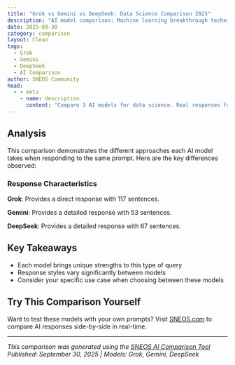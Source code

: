 ```yaml
---
title: "Grok vs Gemini vs DeepSeek: Data Science Comparison 2025"
description: "AI model comparison: Machine learning breakthrough techniques in 2025..."
date: 2025-09-30
category: comparison
layout: Clean
tags:
  - Grok
  - Gemini
  - DeepSeek
  - AI Comparison
author: SNEOS Community
head:
  - - meta
    - name: description
      content: "Compare 3 AI models for data science. Real responses from Grok, Gemini, DeepSeek with detailed analysis."
---
```


<ChatComparison
  title="Grok vs Gemini vs DeepSeek: Data Science Comparison 2025"
  prompt="Machine learning breakthrough techniques in 2025"
  :responses='{
    "Grok": "Predicting specific breakthroughs in machine learning (ML) for 2025 is inherently speculative, as the field evolves rapidly based on research, technological advancements, and societal needs. However, based on current trends, emerging challenges, and promising areas of research, I can outline several potential breakthrough techniques or paradigms that might shape ML by 2025. These predictions are grounded in the trajectory of ML as of late 2023, focusing on scalability, efficiency, ethics, and interdisciplinary integration.\n\n---\n\n### 1. **Energy-Efficient and Sustainable AI Models**\n   - **Why it\u2019s likely:** The environmental cost of training large-scale models like transformers (e.g., GPT, BERT) has become a major concern. With data centers consuming massive amounts of energy, there\u2019s a push for greener AI.\n   - **Potential Breakthrough:** By 2025, we might see the widespread adoption of *sparse activation models* or *energy-aware training algorithms*. Techniques like dynamic pruning, low-precision computing (e.g., 8-bit or 4-bit quantization), and neuromorphic hardware could drastically reduce energy consumption while maintaining or even improving model performance.\n   - **Impact:** Smaller carbon footprints for AI deployments, enabling more organizations to adopt ML without high environmental costs. This could democratize access to powerful models, especially in developing regions.\n\n### 2. **Generalized AI through Multi-Modal Learning**\n   - **Why it\u2019s likely:** Current models excel in specific domains (e.g., text with LLMs, images with diffusion models) but struggle with cross-modal understanding. Humans learn by integrating multiple senses (vision, sound, touch), and AI is moving toward similar capabilities.\n   - **Potential Breakthrough:** By 2025, unified multi-modal architectures\u2014models that seamlessly process and generate data across text, images, audio, video, and even sensory inputs (e.g., tactile data)\u2014could become mainstream. Advances in cross-modal attention mechanisms and contrastive learning (building on CLIP and DALL-E) might enable truly general-purpose AI systems.\n   - **Impact:** Applications in robotics, autonomous vehicles, and healthcare could explode, as AI systems gain a more \u201Chuman-like\u201D understanding of the world. Imagine a robot that can interpret spoken commands, visual cues, and physical environments simultaneously.\n\n### 3. **Self-Supervised Learning at Scale**\n   - **Why it\u2019s likely:** Labeled data is expensive and limited, while unlabeled data is abundant. Self-supervised learning (SSL), which allows models to learn from raw data without explicit labels, is already showing promise (e.g., in vision with SimCLR and in NLP with masked language models).\n   - **Potential Breakthrough:** By 2025, SSL could evolve into fully autonomous learning systems that bootstrap knowledge from the internet, real-world sensor data, or simulations. Techniques like *causal self-supervision* (models learning cause-and-effect relationships without supervision) might emerge.\n   - **Impact:** Reduced dependency on human-annotated datasets, accelerating AI development in domains like medicine (e.g., learning from raw patient scans) and climate modeling (e.g., learning from unprocessed environmental data).\n\n### 4. **AI Safety and Alignment with Human Values**\n   - **Why it\u2019s likely:** As AI systems become more powerful, ensuring they align with human ethics and avoid harm is critical. High-profile failures (e.g., biased models, misinformation generation) have intensified focus on AI safety.\n   - **Potential Breakthrough:** By 2025, we might see robust *value alignment frameworks* or *interpretable AI systems* that allow humans to understand and control model decision-making. Techniques like reinforcement learning from human feedback (RLHF), already used in models like ChatGPT, could evolve into dynamic, real-time alignment systems. Additionally, formal verification methods (borrowed from software engineering) could guarantee certain safety properties in AI.\n   - **Impact:** Safer deployment of AI in sensitive areas like healthcare, law, and governance, rebuilding public trust in AI technologies.\n\n### 5. **Quantum Machine Learning Integration**\n   - **Why it\u2019s likely:** Quantum computing is advancing, and while fully functional quantum computers are still years away, hybrid quantum-classical algorithms are already being explored for optimization and data processing.\n   - **Potential Breakthrough:** By 2025, quantum machine learning (QML) could achieve practical milestones, such as solving complex optimization problems (e.g., for neural network training) or simulating molecular structures for drug discovery at unprecedented speeds. Variational quantum algorithms or quantum neural networks might become accessible via cloud platforms.\n   - **Impact:** Accelerating ML tasks that are intractable for classical computers, particularly in cryptography, materials science, and personalized medicine.\n\n### 6. **Federated and Privacy-Preserving Learning**\n   - **Why it\u2019s likely:** Data privacy concerns (e.g., GDPR, CCPA) and the risks of centralized data storage are pushing for decentralized ML solutions. Federated learning (FL), where models train on local devices without sharing raw data, is gaining traction.\n   - **Potential Breakthrough:** By 2025, advances in differential privacy, homomorphic encryption, and secure multi-party computation could make federated learning as effective as centralized training. We might also see *personalized FL models* that adapt to individual user needs while maintaining strict privacy.\n   - **Impact:** Widespread adoption in industries like finance and healthcare, where data sensitivity is paramount. Consumers could benefit from personalized AI (e.g., on smartphones) without sacrificing privacy.\n\n### 7. **Neuroscience-Inspired AI (Brain-Like Learning)**\n   - **Why it\u2019s likely:** Current AI lacks the adaptability and efficiency of the human brain, which learns continuously with minimal data and energy. Spiking neural networks (SNNs) and other biologically inspired models are being researched to mimic brain processes.\n   - **Potential Breakthrough:** By 2025, we could see practical implementations of *lifelong learning algorithms* or *event-driven neural networks* that emulate synaptic plasticity and handle real-time, incremental learning without catastrophic forgetting.\n   - **Impact:** AI systems that learn like humans\u2014adapting to new tasks without retraining from scratch\u2014could revolutionize robotics, education (e.g., personalized tutors), and assistive technologies.\n\n### 8. **Automated Machine Learning (AutoML) for Everyone**\n   - **Why it\u2019s likely:** AutoML tools are already simplifying model design, hyperparameter tuning, and deployment for non-experts. The demand for accessible AI is growing across industries.\n   - **Potential Breakthrough:** By 2025, AutoML could evolve into end-to-end *AI-as-a-Service platforms* that require zero coding or ML knowledge. These systems might integrate with natural language interfaces, allowing users to describe problems (e.g., \u201CBuild a model to predict sales\u201D) and get tailored solutions automatically.\n   - **Impact:** Democratization of AI, enabling small businesses, educators, and hobbyists to leverage ML without hiring data scientists.\n\n### 9. **AI for Scientific Discovery**\n   - **Why it\u2019s likely:** ML is already aiding in drug discovery, climate modeling, and physics simulations. As datasets grow and models improve, AI\u2019s role as a \u201Cresearch assistant\u201D will expand.\n   - **Potential Breakthrough:** By 2025, AI-driven hypothesis generation and experimentation could become a reality. Models might not only analyze data but also propose novel theories or experiments, validated through simulations or real-world tests. Techniques like symbolic regression and causal inference could play a key role.\n   - **Impact:** Accelerated breakthroughs in medicine (e.g., new drugs), energy (e.g., fusion research), and environmental science (e.g., carbon capture solutions).\n\n### 10. **Ethical AI and Bias Mitigation Frameworks**\n   - **Why it\u2019s likely:** Bias in AI models (e.g., in hiring, policing) remains a critical issue. Governments and organizations are prioritizing fairness and transparency.\n   - **Potential Breakthrough:** By 2025, standardized *bias detection and mitigation toolkits* could be embedded into ML pipelines. Advances in causal modeling might allow systems to distinguish correlation from causation, reducing unfair outcomes. Additionally, *explainable AI (XAI)* techniques could become mandatory for high-stakes applications.\n   - **Impact:** More equitable AI systems, increased accountability, and regulatory compliance, paving the way for broader societal acceptance of AI.\n\n---\n\n### Broader Trends Supporting These Breakthroughs\n- **Hardware Advancements:** Specialized AI chips (e.g., TPUs, neuromorphic hardware) and quantum processors will enable faster, cheaper computation.\n- **Data Growth:** The Internet of Things (IoT), 5G, and sensor networks will provide vast new datasets for training.\n- **Collaboration:** Open-source communities and interdisciplinary research (e.g., AI \u002B biology, AI \u002B physics) will drive innovation.\n- **Regulation:** Government policies on AI ethics, privacy, and safety will shape development priorities.\n\n### Challenges to Watch\n- **Scalability vs. Ethics:** Balancing powerful models with safety and fairness will remain contentious.\n- **Access Disparities:** Breakthroughs might initially be limited to well-funded entities, risking a wider digital divide.\n- **Unintended Consequences:** Rapid advancements could introduce unforeseen risks, such as autonomous systems behaving unpredictably.\n\n---\n\nWhile these predictions for 2025 are speculative, they reflect plausible directions based on today\u2019s cutting-edge research and societal needs. Machine learning will likely continue to surprise us with novel paradigms, perhaps even beyond what we can currently imagine. What specific area are you most interested in? I can dive deeper into that!",
    "Gemini": "Predicting specific breakthroughs in machine learning with complete accuracy is impossible, but we can extrapolate current trends and anticipate areas ripe for advancement by 2025. Here are some potential breakthrough techniques in machine learning:\n\n**1.  Neuro-Symbolic AI: Bridging the Gap between Deep Learning and Symbolic Reasoning:**\n\n*   **Breakthrough:** Seamless integration of deep learning\u0027s pattern recognition with symbolic reasoning\u0027s ability to explain, generalize, and perform logical inference.\n*   **How it could manifest:**\n    *   **Explainable AI (XAI) by default:**  Models that not only make predictions but also provide human-understandable reasoning for their decisions.\n    *   **Robustness to Adversarial Attacks:** Systems that are much harder to fool with subtle, targeted perturbations to input data.\n    *   **Faster Learning from Limited Data:**  Combining prior knowledge and rules with learned patterns, enabling learning with significantly less training data (few-shot learning).\n    *   **Automated Knowledge Discovery:**  Algorithms that can automatically extract and represent knowledge from data, leading to new scientific insights.\n\n**2.  Self-Supervised Learning (SSL) Revolution:**\n\n*   **Breakthrough:**  SSL becomes the dominant paradigm for training large models, significantly reducing reliance on labeled data.\n*   **How it could manifest:**\n    *   **Foundation Models with Human-Level Generalization:**  Models trained on massive unlabeled datasets that exhibit remarkable generalization capabilities across diverse tasks. Think of a model trained on all of YouTube videos that can then perform vision, language, and even robotics tasks.\n    *   **Personalized AI with Minimal Data:**  Systems that can quickly adapt to individual users or specific environments with minimal user-provided labels.\n    *   **AI for Resource-Constrained Environments:**  Practical deployment of AI in areas with limited access to labeled data, such as medical diagnosis in remote locations or environmental monitoring in sparsely populated regions.\n\n**3.  Quantum Machine Learning (QML) Emergence:**\n\n*   **Breakthrough:**  Practical quantum algorithms for specific machine learning problems demonstrably outperform classical algorithms in specific, commercially viable areas.\n*   **How it could manifest:**\n    *   **Drug Discovery and Materials Science:**  Quantum simulations enhance machine learning models for predicting molecular properties and discovering new materials.\n    *   **Financial Modeling:**  Quantum algorithms improve risk assessment, portfolio optimization, and fraud detection in finance.\n    *   **Cryptography and Cybersecurity:**  Quantum-resistant machine learning models and quantum-enhanced anomaly detection systems emerge.\n    *   **Important Note:** This is a long-term bet, and the progress will be in niche areas before widespread adoption.  Hardware limitations remain a significant challenge.\n\n**4.  Lifelong and Continual Learning: The End of Catastrophic Forgetting:**\n\n*   **Breakthrough:**  AI systems that can learn new tasks sequentially without forgetting previously learned knowledge, mimicking human learning.\n*   **How it could manifest:**\n    *   **Adaptive Robots:** Robots that continuously learn and adapt to changing environments and new tasks in factories, warehouses, and homes.\n    *   **Personalized Education:**  AI tutors that dynamically adjust their teaching strategies based on a student\u0027s evolving knowledge and learning style.\n    *   **Dynamic Recommendation Systems:**  Recommendation engines that seamlessly incorporate new user preferences and product updates without requiring retraining from scratch.\n\n**5.  Generative AI Beyond Art and Text:**\n\n*   **Breakthrough:**  Generative models are used for tasks beyond content creation, impacting scientific discovery, engineering design, and more.\n*   **How it could manifest:**\n    *   **AI-Driven Drug Design:**  Generative models create novel molecular structures with desired therapeutic properties.\n    *   **Optimized Engineering Design:**  Algorithms generate innovative designs for bridges, buildings, and machines, maximizing performance and minimizing resource consumption.\n    *   **Synthetic Data Generation for Training:** Generative models produce realistic, privacy-preserving synthetic datasets for training other machine learning models, addressing data scarcity and bias.\n    *   **Personalized Medicine:** Tailoring treatment plans and predicting patient outcomes using generative models to simulate individual responses to different therapies.\n\n**6.  Hardware-Aware Machine Learning:**\n\n*   **Breakthrough:** Machine learning algorithms are designed and optimized to run more efficiently on specific hardware architectures (e.g., neuromorphic chips, specialized accelerators), leading to significant performance gains and energy savings.\n*   **How it could manifest:**\n    *   **Edge AI Explosion:**  Complex machine learning models are deployed directly on edge devices (e.g., smartphones, sensors, IoT devices) with minimal latency and power consumption.\n    *   **Sustainable AI:**  Algorithms are optimized for energy efficiency, reducing the carbon footprint of large-scale machine learning deployments.\n    *   **Custom AI Accelerators:** Rapid design and deployment of specialized hardware tailored to specific machine learning workloads, enabling new applications in areas like autonomous driving and computer vision.\n\n**7.  Human-Centered AI:  Collaboration and Ethical Considerations:**\n\n*   **Breakthrough:** Focus shifts to designing AI systems that are more transparent, accountable, fair, and aligned with human values. Strong emphasis on human-AI collaboration.\n*   **How it could manifest:**\n    *   **AI-Assisted Decision-Making:**  AI tools that augment human decision-making by providing insights, highlighting potential risks, and ensuring fairness.\n    *   **Explainable and Trustworthy AI:** Systems that are easy to understand, transparent in their decision-making processes, and accountable for their actions.\n    *   **AI for Social Good:**  Increased deployment of AI for addressing global challenges such as climate change, poverty, and inequality.\n    *   **Robust AI Ethics Frameworks:**  Widespread adoption of ethical guidelines and regulations for the development and deployment of AI, promoting responsible innovation.\n\n**Key Considerations:**\n\n*   **Data is Still King:**  Even with advancements in self-supervised learning, the quality and availability of data will continue to be crucial.\n*   **Compute Power Remains Essential:** Training large models will still require significant computational resources, driving demand for specialized hardware and cloud computing.\n*   **Interdisciplinary Collaboration:** Progress in machine learning will increasingly rely on collaboration between computer scientists, mathematicians, statisticians, domain experts, and ethicists.\n\nThese are just some potential areas of breakthrough. The field of machine learning is rapidly evolving, and unexpected discoveries are always possible.  The most likely scenario is a combination of advances across these areas, leading to more powerful, versatile, and responsible AI systems by 2025.\n",
    "DeepSeek": "Of course. While we cannot know the *exact* breakthroughs of 2025 with certainty, we can extrapolate from current research trajectories. The breakthroughs of 2025 are likely not to be entirely new concepts, but rather the maturation, scaling, and successful integration of existing nascent ideas.\n\nBased on the current state of research in 2024, here are the most promising candidate areas for breakthrough techniques and trends that will likely dominate the machine learning landscape in 2025.\n\n### 1. The Rise of \u0022Reasoning\u0022 Models: Scaling Chain-of-Thought and Self-Correction\n\nThe limitation of today\u0027s large language models (LLMs) is their tendency to make confident, plausible-sounding errors. The breakthrough will be systems that don\u0027t just generate text, but actively **reason**.\n\n*   **Breakthrough Technique:** **Algorithm of Thought (AoT) and Advanced Self-Correction Loops.** Instead of a single Chain-of-Thought (CoT), models will run internal \u0022simulations\u0022 or \u0022debates\u0022 between different reasoning paths. They will learn to identify their own uncertainty, backtrack from wrong assumptions, and use external tools (like code execution or calculators) to verify their intermediate steps *within the same generation process*.\n*   **Why it\u0027s a 2025 Breakthrough:** Research from Google DeepMind (like \u0022Self-Discover\u0022 reasoning structures) and OpenAI (using LLMs to critique their own output) is rapidly advancing. In 2025, we\u0027ll see this move from research papers to production-ready models that are significantly more reliable for complex problem-solving in science, law, and engineering.\n\n### 2. AI-AI Collaboration: Multi-Agent Systems\n\nThe paradigm will shift from a single, monolithic model trying to do everything to **orchestras of specialized AI agents** working together.\n\n*   **Breakthrough Technique:** **Emergent Multi-Agent Frameworks.** Imagine a project manager AI that breaks down a task (\u0022Build a website for my bakery\u0022), then autonomously delegates to a designer agent, a front-end coder agent, a copywriter agent, and a QA tester agent. These agents will communicate, negotiate, and correct each other\u0027s work with minimal human intervention.\n*   **Why it\u0027s a 2025 Breakthrough:** Platforms like \u0060CrewAI\u0060 and \u0060AutoGen\u0060 are already demonstrating this capability. In 2025, we\u0027ll see the tooling and reliability of these systems explode, leading to the first truly automated digital agencies and software development teams.\n\n### 3. The Efficiency Revolution: SLMs and Mixture-of-Experts (MoE)\n\nThe era of racing to build the largest possible dense model is over. The new race is about **maximizing performance per parameter**.\n\n*   **Breakthrough Technique:** **Powerful Small Language Models (SLMs) and Dynamic MoE.** Models like Microsoft\u0027s Phi-3 have shown that a 3-billion parameter model, trained on ultra-high-quality data, can compete with much larger models on many tasks. Combined with Mixture-of-Experts (MoE) architectures (like in Mistral AI\u0027s and Meta\u0027s models), where only parts of the network are activated for a given input, we get the best of both worlds: high capability and incredible efficiency.\n*   **Why it\u0027s a 2025 Breakthrough:** This makes powerful AI viable on consumer hardware (phones, laptops) and drastically reduces inference costs for businesses. In 2025, we\u0027ll see a flood of specialized, hyper-efficient SLMs that outperform GPT-4 class models in their specific domains.\n\n### 4. World Models and Generative AI for Planning\n\nWhile generative AI excels at creating text and images, its next frontier is **generating plans and predicting outcomes in complex environments**.\n\n*   **Breakthrough Technique:** **Advanced World Models for Robotics and Autonomous Systems.** A \u0022world model\u0022 is a neural network that learns a compressed representation of how an environment works. It can simulate the future without acting in the real world. In 2025, we\u0027ll see these models move from learning simple video game rules to understanding the physics and semantics of the real world, enabling robots to practice tasks millions of times in simulation before performing them flawlessly in reality.\n*   **Why it\u0027s a 2025 Breakthrough:** Companies like Tesla are using this for their self-driving AI (the \u0022video world model\u0022). The breakthrough will be the application of this to general-purpose robotics, logistics, and complex supply chain management.\n\n### 5. Causal AI Goes Mainstream\n\nCurrent ML is brilliant at finding correlations but fails at understanding cause-and-effect. This is the root of many robustness and fairness issues.\n\n*   **Breakthrough Technique:** **Integration of Causal Inference into Deep Learning.** Instead of just learning \u0060P(outcome | input)\u0060, models will be explicitly designed to reason about interventions: \u0022What happens if I *change* this input?\u0022 This will be crucial for high-stakes fields like medicine (e.g., \u0022Would this drug *cause* the patient\u0027s recovery?\u0022) and economics.\n*   **Why it\u0027s a 2025 Breakthrough:** The mathematical frameworks for causality (like Judea Pearl\u0027s do-calculus) are being successfully integrated into neural architectures. As regulators and industries demand more trustworthy AI, causal models will become the gold standard for decision-support systems.\n\n### 6. Neuro-Symbolic AI: The Hybrid Approach\n\nThe long-standing divide between statistical learning (neural networks) and symbolic, rule-based reasoning (classical AI) is beginning to close.\n\n*   **Breakthrough Technique:** **Neural-Symbolic Systems that Learn and Logically Constrain.** A neural network handles perception and pattern recognition, while a symbolic reasoning engine ensures the output follows logical rules and constraints. For example, a model generating a schedule will not only learn from past data but will also be hardwired with the symbolic rule that \u0022one person cannot be in two meetings at the same time.\u0022\n*   **Why it\u0027s a 2025 Breakthrough:** This hybrid approach is key to building reliable, verifiable, and explainable AI systems. We will see its principles embedded in the next generation of enterprise AI for compliance, legal tech, and scientific discovery.\n\n---\n\n### Summary Table\n\n| Breakthrough Area | Core Idea | Key Impact |\n| :--- | :--- | :--- |\n| **Reasoning Models** | Models that simulate internal debate and self-correct. | More reliable, trustworthy AI for complex tasks. |\n| **Multi-Agent Systems** | Orchestras of specialized AIs collaborating on a goal. | Automation of complex, multi-step workflows. |\n| **Efficiency (SLMs \u0026 MoE)** | Doing more with fewer, specialized parameters. | Powerful AI on consumer devices; lower costs. |\n| **World Models** | Generative AI that simulates environments to predict and plan. | Major leaps in robotics, autonomous vehicles, and strategy. |\n| **Causal AI** | Moving from correlation to understanding cause-and-effect. | Trustworthy AI for medicine, policy, and science. |\n| **Neuro-Symbolic AI** | Combining neural networks with logical, rule-based systems. | AI that is both data-driven and provably correct. |\n\nIn short, the theme of 2025 will be moving from **\u0022impressive demos\u0022** to **\u0022reliable, efficient, and collaborative partners.\u0022** The focus will shift from pure scale to intelligence, reasoning, and real-world integration."
  }'
  published-date="11:52"
/>

## Analysis

This comparison demonstrates the different approaches each AI model takes when responding to the same prompt. Here are the key differences observed:

### Response Characteristics

**Grok**: Provides a direct response with 117 sentences. 

**Gemini**: Provides a detailed response with 53 sentences. 

**DeepSeek**: Provides a detailed response with 67 sentences. 

## Key Takeaways

- Each model brings unique strengths to this type of query
- Response styles vary significantly between models
- Consider your specific use case when choosing between these models

## Try This Comparison Yourself

Want to test these models with your own prompts? Visit [SNEOS.com](https://sneos.com) to compare AI responses side-by-side in real-time.

---

*This comparison was generated using the [SNEOS AI Comparison Tool](https://sneos.com)*
*Published: September 30, 2025 | Models: Grok, Gemini, DeepSeek*
